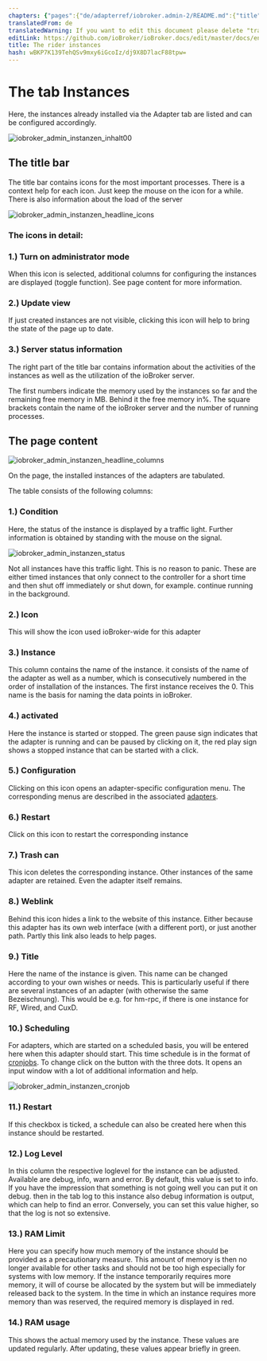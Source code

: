 ```yaml
---
chapters: {"pages":{"de/adapterref/iobroker.admin-2/README.md":{"title":{"de":"no title"},"content":"de/adapterref/iobroker.admin-2/README.md"},"de/adapterref/iobroker.admin-2/admin/tab-adapters.md":{"title":{"de":"Der Reiter Adapter"},"content":"de/adapterref/iobroker.admin-2/admin/tab-adapters.md"},"de/adapterref/iobroker.admin-2/admin/tab-instances.md":{"title":{"de":"Der Reiter Instanzen"},"content":"de/adapterref/iobroker.admin-2/admin/tab-instances.md"},"de/adapterref/iobroker.admin-2/admin/tab-objects.md":{"title":{"de":"Der Reiter Objekte"},"content":"de/adapterref/iobroker.admin-2/admin/tab-objects.md"},"de/adapterref/iobroker.admin-2/admin/tab-states.md":{"title":{"de":"Der Reiter Zustände"},"content":"de/adapterref/iobroker.admin-2/admin/tab-states.md"},"de/adapterref/iobroker.admin-2/admin/tab-groups.md":{"title":{"de":"Der Reiter Gruppen"},"content":"de/adapterref/iobroker.admin-2/admin/tab-groups.md"},"de/adapterref/iobroker.admin-2/admin/tab-users.md":{"title":{"de":"Der Reiter Benutzer"},"content":"de/adapterref/iobroker.admin-2/admin/tab-users.md"},"de/adapterref/iobroker.admin-2/admin/tab-events.md":{"title":{"de":"Der Reiter Ereignisse"},"content":"de/adapterref/iobroker.admin-2/admin/tab-events.md"},"de/adapterref/iobroker.admin-2/admin/tab-hosts.md":{"title":{"de":"Der Reiter Hosts"},"content":"de/adapterref/iobroker.admin-2/admin/tab-hosts.md"},"de/adapterref/iobroker.admin-2/admin/tab-enums.md":{"title":{"de":"Der Reiter Aufzählungen"},"content":"de/adapterref/iobroker.admin-2/admin/tab-enums.md"},"de/adapterref/iobroker.admin-2/admin/tab-log.md":{"title":{"de":"Der Reiter Log"},"content":"de/adapterref/iobroker.admin-2/admin/tab-log.md"},"de/adapterref/iobroker.admin-2/admin/tab-system.md":{"title":{"de":"Die Systemeinstellungen"},"content":"de/adapterref/iobroker.admin-2/admin/tab-system.md"}}}
translatedFrom: de
translatedWarning: If you want to edit this document please delete "translatedFrom" field, elsewise this document will be translated automatically again
editLink: https://github.com/ioBroker/ioBroker.docs/edit/master/docs/en/adapterref/iobroker.admin-2/admin/tab-instances.md
title: The rider instances
hash: wBKP7K139TehQSv9mxy6iGcoIz/dj9X8D7lacF88tpw=
---
```

# The tab Instances
Here, the instances already installed via the Adapter tab are listed and can be configured accordingly.

<span style="line-height: 1.5;"></span>

![iobroker_admin_instanzen_inhalt00](../../../../de/adapterref/iobroker.admin-2/admin/img/tab-instances_Inhalt00.jpg)

## The title bar
The title bar contains icons for the most important processes. There is a context help for each icon.
Just keep the mouse on the icon for a while. There is also information about the load of the server

![iobroker_admin_instanzen_headline_icons](../../../../de/adapterref/iobroker.admin-2/admin/img/tab-instances_Icons-e1476803621402.jpg)

### **The icons in detail:**
### **1.) Turn on administrator mode**
When this icon is selected, additional columns for configuring the instances are displayed (toggle function).
See page content for more information.

### **2.) Update view**
If just created instances are not visible, clicking this icon will help to bring the state of the page up to date.

### **3.) Server status information**
The right part of the title bar contains information about the activities of the instances as well as the utilization of the ioBroker server.

The first numbers indicate the memory used by the instances so far and the remaining free memory in MB. Behind it the free memory in%. The square brackets contain the name of the ioBroker server and the number of running processes.

## The page content
![iobroker_admin_instanzen_headline_columns](../../../../de/adapterref/iobroker.admin-2/admin/img/tab-instances_Headline_Columns.jpg)

On the page, the installed instances of the adapters are tabulated.

The table consists of the following columns:

### **1.) Condition**
Here, the status of the instance is displayed by a traffic light. Further information is obtained by standing with the mouse on the signal.

![iobroker_admin_instanzen_status](../../../../de/adapterref/iobroker.admin-2/admin/img/tab-instances_Instanzen_Status.jpg)

Not all instances have this traffic light. This is no reason to panic. These are either timed instances that only connect to the controller for a short time and then shut off immediately or shut down, for example. continue running in the background.

### **2.) Icon**
This will show the icon used ioBroker-wide for this adapter

### **3.) Instance**
This column contains the name of the instance. it consists of the name of the adapter as well as a number, which is consecutively numbered in the order of installation of the instances. The first instance receives the 0.
This name is the basis for naming the data points in ioBroker.

### 4.) activated
Here the instance is started or stopped. The green pause sign indicates that the adapter is running and can be paused by clicking on it, the red play sign shows a stopped instance that can be started with a click.

### **5.) Configuration**
Clicking on this icon opens an adapter-specific configuration menu. The corresponding menus are described in the associated [adapters](http://www.iobroker.net/?page_id=2236&lang=de).

### **6.) Restart**
Click on this icon to restart the corresponding instance

### **7.) Trash can**
This icon deletes the corresponding instance. Other instances of the same adapter are retained.
Even the adapter itself remains.

### **8.) Weblink**
Behind this icon hides a link to the website of this instance. Either because this adapter has its own web interface (with a different port), or just another path. Partly this link also leads to help pages.

### **9.) Title**
Here the name of the instance is given. This name can be changed according to your own wishes or needs. This is particularly useful if there are several instances of an adapter (with otherwise the same Bezeischnung). This would be e.g. for hm-rpc, if there is one instance for RF, Wired, and CuxD.

### **10.) Scheduling**
For adapters, which are started on a scheduled basis, you will be entered here when this adapter should start.
This time schedule is in the format of [cronjobs](https://de.wikipedia.org/wiki/Cron#Beispiele).
To change click on the button with the three dots. It opens an input window with a lot of additional information and help.

![iobroker_admin_instanzen_cronjob](../../../../de/adapterref/iobroker.admin-2/admin/img/tab-instances_Cronjob.jpg)

### **11.) Restart**
If this checkbox is ticked, a schedule can also be created here when this instance should be restarted.

### **12.) Log Level**
In this column the respective loglevel for the instance can be adjusted. Available are debug, info, warn and error. By default, this value is set to info. If you have the impression that something is not going well you can put it on debug. then in the tab log to this instance also debug information is output, which can help to find an error. Conversely, you can set this value higher, so that the log is not so extensive.

### **13.) RAM Limit**
Here you can specify how much memory of the instance should be provided as a precautionary measure.
This amount of memory is then no longer available for other tasks and should not be too high especially for systems with low memory. If the instance temporarily requires more memory, it will of course be allocated by the system but will be immediately released back to the system. In the time in which an instance requires more memory than was reserved, the required memory is displayed in red.

### 14.) RAM usage
This shows the actual memory used by the instance. These values are updated regularly. After updating, these values appear briefly in green.